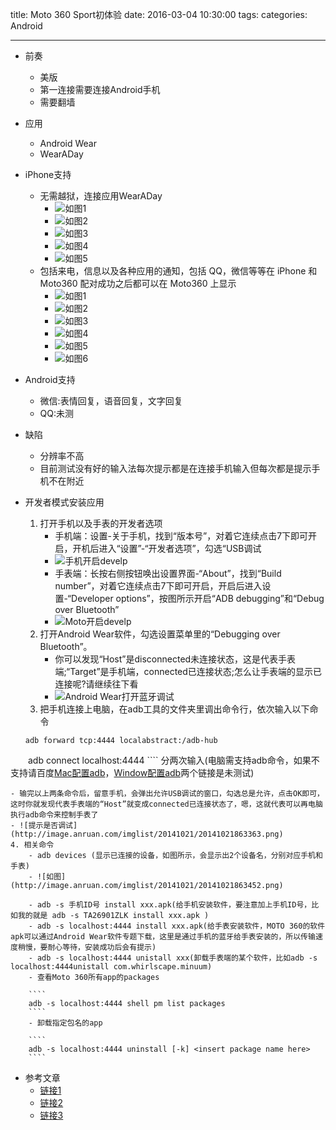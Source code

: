 title: Moto 360 Sport初体验
date: 2016-03-04  10:30:00
tags:
categories: Android

---


- 前奏
	- 美版
	- 第一连接需要连接Android手机
	- 需要翻墙
- 应用
	- Android  Wear
	- WearADay
- iPhone支持
	- 无需越狱，连接应用WearADay
		- ![如图1](http://pic.5577.com/up/2015-5/2015050417055266573.jpg)
		- ![如图2](http://pic.5577.com/up/2015-5/2015050417055336913.jpg)
		- ![如图3](http://pic.5577.com/up/2015-5/2015050417055318883.jpg)
		- ![如图4](http://pic.5577.com/up/2015-5/2015050417055318092.jpg)
		- ![如图5](http://pic.5577.com/up/2015-5/2015050417055331041.jpg)
	- 包括来电，信息以及各种应用的通知，包括 QQ，微信等等在 iPhone 和 Moto360 配对成功之后都可以在 Moto360 上显示
		- ![如图1](http://pic.5577.com/up/2015-5/2015050417055428219.jpg)
		- ![如图2](http://pic.5577.com/up/2015-5/2015050417055481895.jpg)
		- ![如图3](http://pic.5577.com/up/2015-5/2015050417055447453.jpg)
		- ![如图4](http://pic.5577.com/up/2015-5/2015050417055512184.jpg)
		- ![如图5](http://pic.5577.com/up/2015-5/2015050417055547831.jpg)
		- ![如图6](http://pic.5577.com/up/2015-5/2015050417055580691.jpg)
- Android支持
	-  微信:表情回复，语音回复，文字回复
	-  QQ:未测
- 缺陷
	- 分辨率不高
	- 目前测试没有好的输入法每次提示都是在连接手机输入但每次都是提示手机不在附近
	

- 开发者模式安装应用
	1. 打开手机以及手表的开发者选项
		- 手机端：设置-关于手机，找到“版本号”，对着它连续点击7下即可开启，开机后进入“设置”-“开发者选项”，勾选“USB调试
		- ![手机开启develp](http://image.anruan.com/imglist/20141021/20141021863912.png)
		- 手表端：长按右侧按钮唤出设置界面-“About”，找到“Build number”，对着它连续点击7下即可开启，开启后进入设置-“Developer options”，按图所示开启“ADB debugging”和“Debug over Bluetooth”
		- ![Moto开启develp](http://image.anruan.com/imglist/20141021/20141021863360.png)
	2. 打开Android Wear软件，勾选设置菜单里的“Debugging over Bluetooth”。
		- 你可以发现“Host”是disconnected未连接状态，这是代表手表端;“Target”是手机端，connected已连接状态;怎么让手表端的显示已连接呢?请继续往下看
		- ![Android Wear打开蓝牙调试](http://image.anruan.com/imglist/20141021/20141021863594.png) 
	3. 把手机连接上电脑，在adb工具的文件夹里调出命令行，依次输入以下命令
	
	````
	adb forward tcp:4444 localabstract:/adb-hub
　　adb connect localhost:4444
	````
	分两次输入(电脑需支持adb命令，如果不支持请百度[Mac配置adb](http://blog.sina.com.cn/s/blog_6268f10201016s64.html)，[Window配置adb](http://blog.csdn.net/huangbiao86/article/details/6664779)两个链接是未测试)
	
	- 输完以上两条命令后，留意手机，会弹出允许USB调试的窗口，勾选总是允许，点击OK即可，这时你就发现代表手表端的“Host”就变成connected已连接状态了，嗯，这就代表可以再电脑执行adb命令来控制手表了
	- ![提示是否调试](http://image.anruan.com/imglist/20141021/20141021863363.png)
	4. 相关命令
		- adb devices (显示已连接的设备，如图所示，会显示出2个设备名，分别对应手机和手表)
		- ![如图](http://image.anruan.com/imglist/20141021/20141021863452.png)
		
		- adb -s 手机ID号 install xxx.apk(给手机安装软件，要注意加上手机ID号，比如我的就是 adb -s TA26901ZLK install xxx.apk )
		- adb -s localhost:4444 install xxx.apk(给手表安装软件，MOTO 360的软件apk可以通过Android Wear软件专题下载，这里是通过手机的蓝牙给手表安装的，所以传输速度稍慢，要耐心等待，安装成功后会有提示)
		- adb -s localhost:4444 unistall xxx(卸载手表端的某个软件，比如adb -s localhost:4444unistall com.whirlscape.minuum)
		- 查看Moto 360所有app的packages
		
		````
		adb -s localhost:4444 shell pm list packages
		````
		- 卸载指定包名的app
		
		````
		adb -s localhost:4444 uninstall [-k] <insert package name here>
		````
		
- 参考文章
	- [链接1](http://m.anruan.com/view_5488.html)
	- [链接2](https://www.reddit.com/r/moto360/comments/3bkd5r/remove_wear_apps_without_uninstalling_app_from/) 
	- [链接3](http://www.5577.com/wear/58563.html)
 


